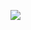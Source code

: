 ![](https://media.githubusercontent.com/media/dyzz/dyzz.github.io/master/images/BackgroundCrypt.png)